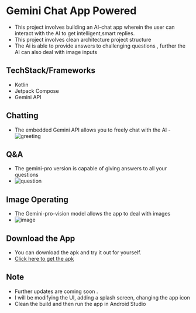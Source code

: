 
# Gemini Chat App Powered 
- This project involves building an AI-chat app wherein the user can interact with the AI to get intelligent,smart replies. 
- This project involves clean architecture project structure
- The Ai is able to provide answers to challenging questions , further the AI can also deal with image inputs 


## TechStack/Frameworks
- Kotlin
- Jetpack Compose
- Gemini API

## Chatting
- The embedded Gemini API allows you to freely chat with the AI
-![greeting](https://github.com/sameeran4218/GeminiChatApp/assets/167286080/cf56a8b9-dd34-450c-9e95-a50c9f060692)




## Q&A 
- The gemini-pro version is capable of giving answers to all your questions
- ![question](https://github.com/sameeran4218/GeminiChatApp/assets/167286080/9e1259f1-0c79-4ea9-a11c-5bb5b4bd354b)



## Image Operating
- The Gemini-pro-vision model allows the app to deal with images
- ![image](https://github.com/sameeran4218/GeminiChatApp/assets/167286080/6d1a1f45-8d92-46d1-8c64-c2091ee4265f)


## Download the App
- You can download the apk and try it out for yourself.
- [Click here to get the apk](https://drive.google.com/file/d/1qbXaXnQe1UmdlXSvmqgZrxegmgJ8VZOy/view?usp=drive_link)
  
## Note 
- Further updates are coming soon .
- I will be modifying the UI, adding a splash screen, changing the app icon
- Clean the build and then run the app in Android Studio 









